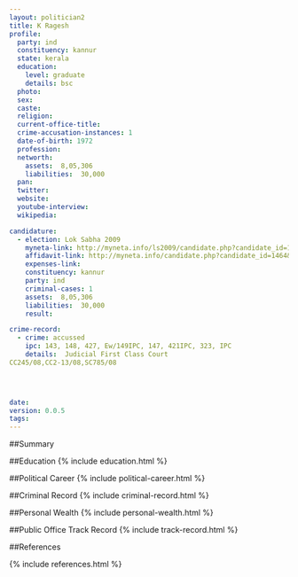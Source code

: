 ```yaml
---
layout: politician2
title: K Ragesh
profile: 
  party: ind
  constituency: kannur
  state: kerala
  education: 
    level: graduate
    details: bsc
  photo: 
  sex: 
  caste: 
  religion: 
  current-office-title: 
  crime-accusation-instances: 1
  date-of-birth: 1972
  profession: 
  networth: 
    assets:  8,05,306
    liabilities:  30,000
  pan: 
  twitter: 
  website: 
  youtube-interview: 
  wikipedia: 

candidature: 
  - election: Lok Sabha 2009
    myneta-link: http://myneta.info/ls2009/candidate.php?candidate_id=1464
    affidavit-link: http://myneta.info/candidate.php?candidate_id=1464&scan=original
    expenses-link: 
    constituency: kannur 
    party: ind
    criminal-cases: 1
    assets:  8,05,306
    liabilities:  30,000
    result:  

crime-record: 
  - crime: accussed
    ipc: 143, 148, 427, Ew/149IPC, 147, 421IPC, 323, IPC
    details:  Judicial First Class Court
CC245/08,CC2-13/08,SC785/08


  

date: 
version: 0.0.5
tags: 
---
```

##Summary


##Education
{% include education.html %}


##Political Career
{% include political-career.html %}


##Criminal Record
{% include criminal-record.html %}


##Personal Wealth
{% include personal-wealth.html %}


##Public Office Track Record
{% include track-record.html %}


##References


{% include references.html %}